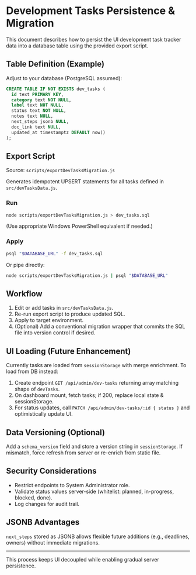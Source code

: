 # Development Tasks Persistence & Migration

This document describes how to persist the UI development task tracker data into a database table using the provided export script.

## Table Definition (Example)
Adjust to your database (PostgreSQL assumed):
```sql
CREATE TABLE IF NOT EXISTS dev_tasks (
  id text PRIMARY KEY,
  category text NOT NULL,
  label text NOT NULL,
  status text NOT NULL,
  notes text NULL,
  next_steps jsonb NULL,
  doc_link text NULL,
  updated_at timestamptz DEFAULT now()
);
```

## Export Script
Source: `scripts/exportDevTasksMigration.js`

Generates idempotent UPSERT statements for all tasks defined in `src/devTasksData.js`.

### Run
```bash
node scripts/exportDevTasksMigration.js > dev_tasks.sql
```
(Use appropriate Windows PowerShell equivalent if needed.)

### Apply
```bash
psql "$DATABASE_URL" -f dev_tasks.sql
```
Or pipe directly:
```bash
node scripts/exportDevTasksMigration.js | psql "$DATABASE_URL"
```

## Workflow
1. Edit or add tasks in `src/devTasksData.js`.
2. Re-run export script to produce updated SQL.
3. Apply to target environment.
4. (Optional) Add a conventional migration wrapper that commits the SQL file into version control if desired.

## UI Loading (Future Enhancement)
Currently tasks are loaded from `sessionStorage` with merge enrichment. To load from DB instead:
1. Create endpoint `GET /api/admin/dev-tasks` returning array matching shape of `devTasks`.
2. On dashboard mount, fetch tasks; if 200, replace local state & sessionStorage.
3. For status updates, call `PATCH /api/admin/dev-tasks/:id { status }` and optimistically update UI.

## Data Versioning (Optional)
Add a `schema_version` field and store a version string in `sessionStorage`. If mismatch, force refresh from server or re-enrich from static file.

## Security Considerations
- Restrict endpoints to System Administrator role.
- Validate status values server-side (whitelist: planned, in-progress, blocked, done).
- Log changes for audit trail.

## JSONB Advantages
`next_steps` stored as JSONB allows flexible future additions (e.g., deadlines, owners) without immediate migrations.

---
This process keeps UI decoupled while enabling gradual server persistence.

